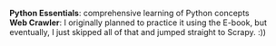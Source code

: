 **Python Essentials**: comprehensive learning of Python concepts<br>
**Web Crawler**: I originally planned to practice it using the E-book, but eventually, I just skipped all of that and jumped straight to Scrapy. :))   

